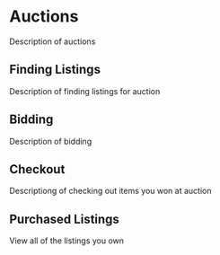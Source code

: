 # Auctions

Description of auctions

## Finding Listings

Description of finding listings for auction

## Bidding

Description of bidding

## Checkout

Descriptiong of checking out items you won at auction

## Purchased Listings

View all of the listings you own
